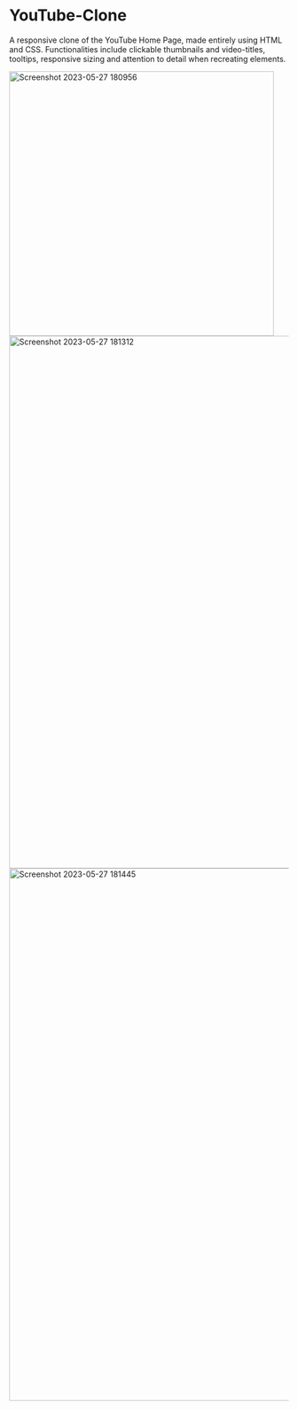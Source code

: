 # YouTube-Clone

A responsive clone of the YouTube Home Page, made entirely using HTML and CSS. Functionalities include clickable thumbnails and video-titles, tooltips, responsive sizing and attention to detail when recreating elements. 

<img width="477" alt="Screenshot 2023-05-27 180956" src="https://github.com/kritvisharma/YouTube-Clone/assets/129278877/ced23a7e-7d6a-468d-8099-7f427527782f">
<img width="960" alt="Screenshot 2023-05-27 181312" src="https://github.com/kritvisharma/YouTube-Clone/assets/129278877/8bf035d6-4093-4798-8027-6ae7ea3be3d3">
<img width="960" alt="Screenshot 2023-05-27 181445" src="https://github.com/kritvisharma/YouTube-Clone/assets/129278877/57dec8a1-80bf-4f29-bcee-8a5230339472">
